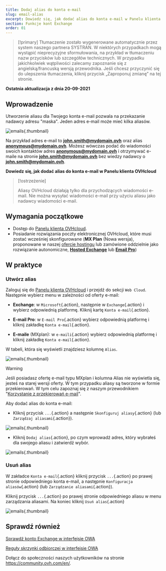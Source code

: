 ```yaml
---
title: Dodaj alias do konta e-mail
slug: email-alias
excerpt: Dowiedz się, jak dodać alias do konta e-mail w Panelu klienta OVHcloud
section: Funkcje kont Exchange
order: 01
---
```


> [!primary]
> Tłumaczenie zostało wygenerowane automatycznie przez system naszego partnera SYSTRAN. W niektórych przypadkach mogą wystąpić nieprecyzyjne sformułowania, na przykład w tłumaczeniu nazw przycisków lub szczegółów technicznych. W przypadku jakichkolwiek wątpliwości zalecamy zapoznanie się z angielską/francuską wersją przewodnika. Jeśli chcesz przyczynić się do ulepszenia tłumaczenia, kliknij przycisk „Zaproponuj zmianę” na tej stronie.
>

**Ostatnia aktualizacja z dnia 20-09-2021**

## Wprowadzenie

Utworzenie aliasu dla Twojego konta e-mail pozwala na przekazanie nadawcy adresu "maska". Jeden adres e-mail może mieć kilka aliasów.

![emails](images/email-alias01.png){.thumbnail}

Na przykład adres e-mail to **john.smith@mydomain.ovh** oraz alias **anonymous@mydomain.ovh**. Możesz wówczas podać do wiadomości swoich kontaktów adres **anonymous@mydomain.ovh** i otrzymywać e-maile na stronie **john.smith@mydomain.ovh** bez wiedzy nadawcy o **john.smith@mydomain.ovh**.

**Dowiedz się, jak dodać alias do konta e-mail w Panelu klienta OVHcloud**

> [!ostrzeżenie]
>
> Aliasy OVHcloud działają tylko dla przychodzących wiadomości e-mail. Nie można wysyłać wiadomości e-mail przy użyciu aliasu jako nadawcy wiadomości e-mail.
>

## Wymagania początkowe

- Dostęp do [Panelu klienta OVHcloud](https://www.ovh.com/auth/?action=gotomanager&from=https://www.ovh.pl/&ovhSubsidiary=pl).
- Posiadanie rozwiązania poczty elektronicznej OVHcloud, które musi zostać wcześniej skonfigurowane (**MX Plan** (Nowa wersja), proponowane w naszej [ofercie hostingu](https://www.ovhcloud.com/pl/web-hosting/) lub zamówione oddzielnie jako rozwiązanie autonomiczne, [**Hosted Exchange**](https://www.ovhcloud.com/pl/emails/hosted-exchange/) lub [**Email Pro**](https://www.ovhcloud.com/pl/emails/email-pro/))

## W praktyce

### Utwórz alias

Zaloguj się do [Panelu klienta OVHcloud](https://www.ovh.com/auth/?action=gotomanager&from=https://www.ovh.pl/&ovhSubsidiary=pl) i przejdź do sekcji `Web Cloud`. Następnie wybierz menu w zależności od oferty e-mail:

- **Exchange**: w `Microsoft`{.action}, następnie w `Exchange`{.action} i wybierz odpowiednią platformę. Kliknij kartę `Konta e-mail`{.action}.

- **E-mail Pro**: w `E-mail Pro`{.action}  wybierz odpowiednią platformę i kliknij zakładkę `Konta e-mail`{.action}.

- **E-maile** (MXplan): w `e-maili`{.action}  wybierz odpowiednią platformę i kliknij zakładkę `Konta e-mail`{.action}.

W tabeli, która się wyświetli znajdziesz kolumnę `Alias`.

![emails](images/email-alias012.png){.thumbnail}

> [!warning]
>
> Jeśli posiadasz ofertę e-mail typu MXplan i kolumna Alias nie wyświetla się, jesteś na starej wersji oferty. W tym przypadku aliasy są tworzone w formie przekierowań. W tym celu zapoznaj się z naszym przewodnikiem "[Korzystanie z przekierowań e-mail](https://docs.ovh.com/pl/emails/hosting_www_przekierowania_e-mail/#poprzednia-wersja-uslugi-mx-plan)".
>

Aby dodać alias do konta e-mail:

- Kliknij przycisk `...`{.action} a następnie `Skonfiguruj aliasy`{.action} (lub `Zarządzaj aliasami`{.action}).

![emails](images/email-alias02.png){.thumbnail}

- Kliknij `Dodaj alias`{.action}, po czym wprowadź adres, który wybrałeś dla swojego aliasu i zatwierdź wybór.

![emails](images/email-alias03.png){.thumbnail}

### Usuń alias

W zakładce `Konta e-mail`{.action} kliknij przycisk `...`{.action} po prawej stronie odpowiedniego konta e-mail, a następnie `Konfiguracja aliasów`{.action} (lub `Zarządzanie aliasami`{.action}).

Kliknij przycisk `...`{.action} po prawej stronie odpowiedniego aliasu w menu zarządzania aliasami. Na koniec kliknij `Usuń alias`{.action}

![emails](images/email-alias04.png){.thumbnail}

## Sprawdź również

[Sprawdź konto Exchange w interfejsie OWA](https://docs.ovh.com/pl/microsoft-collaborative-solutions/exchange_2016_przewodnik_dotyczacy_korzystania_z_outlook_web_app/)

[Reguły skrzynki odbiorczej w interfejsie OWA](https://docs.ovh.com/pl/microsoft-collaborative-solutions/tworzenie-regul-skrzynki-odbiorczej-w-owa/)

Dołącz do społeczności naszych użytkowników na stronie <https://community.ovh.com/en/>.
